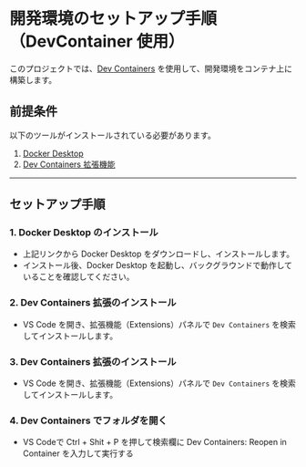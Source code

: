 # 開発環境のセットアップ手順（DevContainer 使用）

このプロジェクトでは、[Dev Containers](https://code.visualstudio.com/docs/devcontainers/containers) を使用して、開発環境をコンテナ上に構築します。

## 前提条件

以下のツールがインストールされている必要があります。

1. [Docker Desktop](https://www.docker.com/products/docker-desktop/)
2. [Dev Containers 拡張機能](https://marketplace.visualstudio.com/items?itemName=ms-vscode-remote.remote-containers)

---

## セットアップ手順

### 1. Docker Desktop のインストール

- 上記リンクから Docker Desktop をダウンロードし、インストールします。
- インストール後、Docker Desktop を起動し、バックグラウンドで動作していることを確認してください。

### 2. Dev Containers 拡張のインストール

- VS Code を開き、拡張機能（Extensions）パネルで `Dev Containers` を検索してインストールします。

### 3. Dev Containers 拡張のインストール

- VS Code を開き、拡張機能（Extensions）パネルで `Dev Containers` を検索してインストールします。

### 4. Dev Containers でフォルダを開く

- VS Codeで Ctrl + Shit + P を押して検索欄に Dev Containers: Reopen in Container を入力して実行する